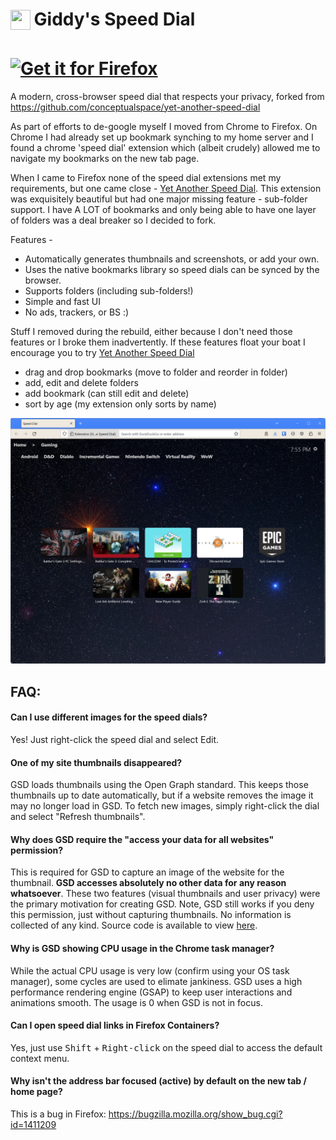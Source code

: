 <h1>
<sub>
<img src="https://raw.githubusercontent.com/axcairns/giddys-speed-dial/master/src/icons/icon32.png" height="32" width="32">
</sub>
Giddy's Speed Dial
</h1>

<h1>
<a href='https://addons.mozilla.org/firefox/addon/giddys-speed-dial/'><img alt='Get it for Firefox' src='https://github.com/axcairns/giddys-speed-dial/raw/master/assets/badges/ff-badge.png'/></a> <!--<a href='https://chrome.google.com/webstore/detail/giddys-speed-dial/imohnlganmafcmidafklgkgfgaagiohn'><img alt='Get it for Chrome' src='https://github.com/axcairns/giddys-speed-dial/raw/master/assets/badges/chrome-badge.png'/></a> <a href='https://microsoftedge.microsoft.com/addons/detail/kachajgmekhiajhbbfpfhbmonmpnpiee'><img src='https://github.com/axcairns/giddys-speed-dial/raw/master/assets/badges/microsoft-badge.png' alt='English badge' style='width: 166px; height: 60px;'/></a>-->
</h1>

A modern, cross-browser speed dial that respects your privacy, forked from https://github.com/conceptualspace/yet-another-speed-dial

As part of efforts to de-google myself I moved from Chrome to Firefox. On Chrome I had already set up bookmark synching to my home server and I found a chrome 'speed dial' extension which (albeit crudely) allowed me to navigate my bookmarks on the new tab page.

When I came to Firefox none of the speed dial extensions met my requirements, but one came close - <a href='https://addons.mozilla.org/firefox/addon/yet-another-speed-dial/'>Yet Another Speed Dial</a>. This extension was exquisitely beautiful but had one major missing feature - sub-folder support. I have A LOT of bookmarks and only being able to have one layer of folders was a deal breaker so I decided to fork.

Features -

- Automatically generates thumbnails and screenshots, or add your own.
- Uses the native bookmarks library so speed dials can be synced by the browser.
- Supports folders (including sub-folders!)
- Simple and fast UI
- No ads, trackers, or BS :)

Stuff I removed during the rebuild, either because I don't need those features or I broke them inadvertently. If these features float your boat I encourage you to try <a href='https://addons.mozilla.org/firefox/addon/yet-another-speed-dial/'>Yet Another Speed Dial</a>

 - drag and drop bookmarks (move to folder and reorder in folder)
 - add, edit and delete folders
 - add bookmark (can still edit and delete)
 - sort by age (my extension only sorts by name)

![alt tag](https://github.com/axcairns/giddys-speed-dial/raw/master/assets/screenshot.png)

## FAQ:

#### Can I use different images for the speed dials?
Yes! Just right-click the speed dial and select Edit.

#### One of my site thumbnails disappeared?
GSD loads thumbnails using the Open Graph standard. This keeps those thumbnails up to date automatically, but if a website removes the image it may no longer load in GSD. To fetch new images, simply right-click the dial and select "Refresh thumbnails".

#### Why does GSD require the "access your data for all websites" permission?
This is required for GSD to capture an image of the website for the thumbnail. **GSD accesses absolutely no other data for any reason whatsoever**. These two features (visual thumbnails and user privacy) were the primary motivation for creating GSD. Note, GSD still works if you deny this permission, just without capturing thumbnails. No information is collected of any kind. Source code is available to view <a href="https://github.com/axcairns/giddys-speed-dial">here</a>.

#### Why is GSD showing CPU usage in the Chrome task manager?
While the actual CPU usage is very low (confirm using your OS task manager), some cycles are used to elimate jankiness. GSD uses a high performance rendering engine (GSAP) to keep user interactions and animations smooth. The usage is 0 when GSD is not in focus.

#### Can I open speed dial links in Firefox Containers?
Yes, just use <kbd>Shift</kbd> + <kbd>Right-click</kbd> on the speed dial to access the default context menu.

#### Why isn't the address bar focused (active) by default on the new tab / home page?
This is a bug in Firefox: https://bugzilla.mozilla.org/show_bug.cgi?id=1411209
